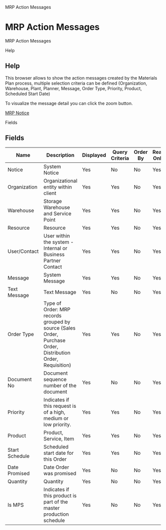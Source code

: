 
MRP Action Messages
# MRP Action Messages


MRP Action Messages

Help
## Help



This browser allows to show the action messages created by the Materials Plan process, multiple selection criteria can be defined (Organization, Warehouse, Plant, Planner, Message, Order Type, Priority, Product, Scheduled Start Date)

To visualize the message detail you can click the zoom button. 

[MRP Notice](../../functional-guide/window/window-mrp-notice.md)

Fields
## Fields




Name           | Description                                                                                                 | Displayed | Query Criteria | Order By | Read Only | Mandatory
-------------- | ----------------------------------------------------------------------------------------------------------- | --------- | -------------- | -------- | --------- | ---------
Notice         | System Notice                                                                                               | Yes       | No             | No       | Yes       | Yes      
Organization   | Organizational entity within client                                                                         | Yes       | Yes            | No       | Yes       | No       
Warehouse      | Storage Warehouse and Service Point                                                                         | Yes       | Yes            | No       | Yes       | No       
Resource       | Resource                                                                                                    | Yes       | Yes            | No       | Yes       | No       
User/Contact   | User within the system - Internal or Business Partner Contact                                               | Yes       | Yes            | No       | Yes       | No       
Message        | System Message                                                                                              | Yes       | Yes            | No       | Yes       | No       
Text Message   | Text Message                                                                                                | Yes       | No             | No       | Yes       | Yes      
Order Type     | Type of Order: MRP records grouped by source (Sales Order, Purchase Order, Distribution Order, Requisition) | Yes       | Yes            | No       | Yes       | No       
Document No    | Document sequence number of the document                                                                    | Yes       | No             | No       | Yes       | Yes      
Priority       | Indicates if this request is of a high, medium or low priority.                                             | Yes       | Yes            | No       | Yes       | No       
Product        | Product, Service, Item                                                                                      | Yes       | Yes            | No       | Yes       | No       
Start Schedule | Scheduled start date for this Order                                                                         | Yes       | Yes            | No       | Yes       | No       
Date Promised  | Date Order was promised                                                                                     | Yes       | No             | No       | Yes       | Yes      
Quantity       | Quantity                                                                                                    | Yes       | No             | No       | Yes       | Yes      
Is MPS         | Indicates if this product is part of the master production schedule                                         | Yes       | No             | No       | Yes       | Yes      
